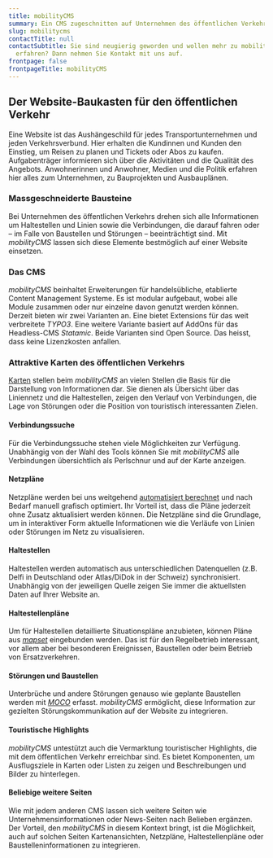 ```yaml
---
title: mobilityCMS
summary: Ein CMS zugeschnitten auf Unternehmen des öffentlichen Verkehrs.
slug: mobilitycms
contactTitle: null
contactSubtitle: Sie sind neugierig geworden und wollen mehr zu mobilityCMS
  erfahren? Dann nehmen Sie Kontakt mit uns auf.
frontpage: false
frontpageTitle: mobilityCMS
---
```

## Der Website-Baukasten für den öffentlichen Verkehr



Eine Website ist das Aushängeschild für jedes Transportunternehmen und jeden Verkehrsverbund. Hier erhalten die Kundinnen und Kunden den Einstieg, um Reisen zu planen und Tickets oder Abos zu kaufen. Aufgabenträger informieren sich über die Aktivitäten und die Qualität des Angebots. Anwohnerinnen und Anwohner, Medien und die Politik erfahren hier alles zum Unternehmen, zu Bauprojekten und Ausbauplänen.



### Massgeschneiderte Bausteine 



Bei Unternehmen des öffentlichen Verkehrs drehen sich alle Informationen um Haltestellen und Linien sowie die Verbindungen, die darauf fahren oder – im Falle von Baustellen und Störungen – beeinträchtigt sind. Mit *mobilityCMS* lassen sich diese Elemente bestmöglich auf einer Website einsetzen. 



### Das CMS



*mobilityCMS* beinhaltet Erweiterungen für handelsübliche, etablierte Content Management Systeme. Es ist modular aufgebaut, wobei alle Module zusammen oder nur einzelne davon genutzt werden können. Derzeit bieten wir zwei Varianten an. Eine bietet Extensions für das weit verbreitete *TYPO3*. Eine weitere Variante basiert auf AddOns für das Headless-CMS *Statamic*. Beide Varianten sind Open Source. Das heisst, dass keine Lizenzkosten anfallen.



### Attraktive Karten des öffentlichen Verkehrs

[Karten](https://geops.com/de/solution/maps) stellen beim *mobilityCMS* an vielen Stellen die Basis für die Darstellung von Informationen dar. Sie dienen als Übersicht über das Liniennetz und die Haltestellen, zeigen den Verlauf von Verbindungen, die Lage von Störungen oder die Position von touristisch interessanten Zielen. 



#### Verbindungssuche



Für die Verbindungssuche stehen viele Möglichkeiten zur Verfügung. Unabhängig von der Wahl des Tools können Sie mit *mobilityCMS* alle Verbindungen übersichtlich als Perlschnur und auf der Karte anzeigen.



#### Netzpläne



Netzpläne werden bei uns weitgehend [automatisiert berechnet](https://geops.com/de/solution/netzplaene) und nach Bedarf manuell grafisch optimiert. Ihr Vorteil ist, dass die Pläne jederzeit ohne Zusatz aktualisiert werden können. Die Netzpläne sind die Grundlage, um in interaktiver Form aktuelle Informationen wie die Verläufe von Linien oder Störungen im Netz zu visualisieren.



#### Haltestellen



Haltestellen werden automatisch aus unterschiedlichen Datenquellen (z.B. Delfi in Deutschland oder Atlas/DiDok in der Schweiz) synchronisiert. Unabhängig von der jeweiligen Quelle zeigen Sie immer die aktuellsten Daten auf Ihrer Website an. 



#### Haltestellenpläne



Um für Haltestellen detaillierte Situationspläne anzubieten, können Pläne aus *[mapset](https://www.mapset.ch/de)* eingebunden werden. Das ist für den Regelbetrieb interessant, vor allem aber bei besonderen Ereignissen, Baustellen oder beim Betrieb von Ersatzverkehren.



#### Störungen und Baustellen



Unterbrüche und andere Störungen genauso wie geplante Baustellen werden mit *[MOCO](https://geops.com/de/solution/disruption-information)* erfasst. *mobilityCMS* ermöglicht, diese Information zur gezielten Störungskommunikation auf der Website zu integrieren.



#### Touristische Highlights



*mobilityCMS* untestützt auch die Vermarktung touristischer Highlights, die mit dem öffentlichen Verkehr erreichbar sind. Es bietet Komponenten, um Ausflugsziele in Karten oder Listen zu zeigen und Beschreibungen und Bilder zu hinterlegen.



#### Beliebige weitere Seiten



Wie mit jedem anderen CMS lassen sich weitere Seiten wie Unternehmensinformationen oder News-Seiten nach Belieben ergänzen. Der Vorteil, den *mobilityCMS* in diesem Kontext bringt, ist die Möglichkeit, auch auf solchen Seiten Kartenansichten, Netzpläne, Haltestellenpläne oder Baustelleninformationen zu integrieren.